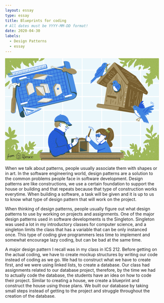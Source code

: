```yaml
---
layout: essay
type: essay
title: Blueprints for coding
# All dates must be YYYY-MM-DD format!
date: 2020-04-30
labels:
  - Design Patterns
  - essay
---
```

<img class="ui medium image" src="../images/house.png">

When we talk about patterns, people usually associate them with shapes or in art. In the software engineering world, design patterns are a solution to the common problems people face in software development. Design patterns are like constructions, we use a certain foundation to support the house or building and that repeats because that type of construction works everytime. When building a software, a task will be given and it is up to us to know what type of design pattern that will work on the project.

When thinking of design patterns, people usually figure out what design patterns to use by working on projects and assignments. One of the major design patterns used in software developments is the Singleton. Singleton was used a lot in my introductory classes for computer science, and a singleton limits the class that has a variable that can be only instanced once. This type of coding give programmers less time to implement and somewhat encourage lazy coding, but can be bad at the same time.

A major design pattern I recall was in my class in ICS 212. Before getting on the actual coding, we have to create mockup structures by writing our code instead of coding as we go. We had to construct what we have to create first, and we were using linked lists, to create a database. Our class had assignments related to our database project, therefore, by the time we had to actually code the database, the students have an idea on how to code their project. Similar to creating a house, we create a blueprint and construct the house using those plans. We built our database by taking small steps instead of getting to the project and struggle throughout the creation of the database.

